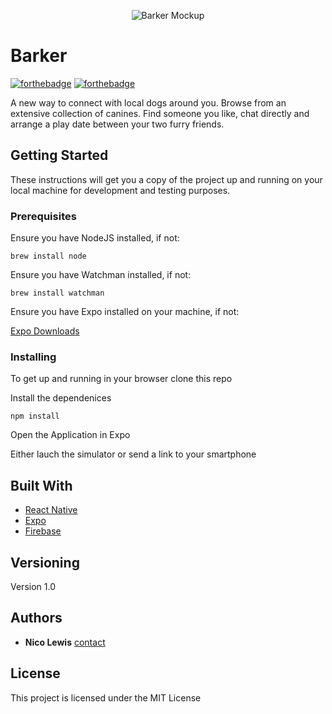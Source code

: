 <p align="center">
  <img src="https://preview.ibb.co/gzVkCS/Screen_Shot_2018_04_14_at_19_28_39.png" alt="Barker Mockup" />
</p>

# Barker

[![forthebadge](https://forthebadge.com/images/badges/made-with-javascript.svg)](http://forthebadge.com)
[![forthebadge](http://forthebadge.com/images/badges/built-with-love.svg)](http://forthebadge.com)

A new way to connect with local dogs around you. Browse from an extensive collection of canines. Find someone you like, chat directly and arrange a play date between your two furry friends. 

## Getting Started


These instructions will get you a copy of the project up and running on your local machine for development and testing purposes.

### Prerequisites

Ensure you have NodeJS installed, if not:

```
brew install node
```

Ensure you have Watchman installed, if not:

```
brew install watchman
```

Ensure you have Expo installed on your machine, if not:

[Expo Downloads](https://docs.expo.io/versions/v26.0.0/introduction/installation)


### Installing

To get up and running in your browser clone this repo 

Install the dependenices

```
npm install
```

Open the Application in Expo

Either lauch the simulator or send a link to your smartphone



## Built With

* [React Native](https://facebook.github.io/react-native/) 
* [Expo](https://expo.io/) 
* [Firebase](https://firebase.google.com/)

## Versioning

Version 1.0

## Authors

* **Nico Lewis** [contact](https://github.com/nico24687)

## License

This project is licensed under the MIT License 


